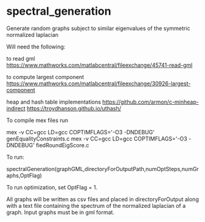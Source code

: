 # spectral_generation
Generate random graphs subject to similar eigenvalues of the symmetric normalized laplacian

Will need the following:

to read gml
https://www.mathworks.com/matlabcentral/fileexchange/45741-read-gml

to compute largest component
https://www.mathworks.com/matlabcentral/fileexchange/30926-largest-component

heap and hash table implementations
https://github.com/armon/c-minheap-indirect
https://troydhanson.github.io/uthash/

To compile mex files run 

mex -v CC=gcc LD=gcc COPTIMFLAGS='-O3 -DNDEBUG' genEqualityConstraints.c
mex -v CC=gcc LD=gcc COPTIMFLAGS='-O3 -DNDEBUG' fiedRoundEigScore.c

To run:

spectralGeneration(graphGML,directoryForOutputPath,numOptSteps,numGraphs,OptFlag)

To run optimization, set OptFlag = 1. 

All graphs will be written as csv files and placed in directoryForOutput along with a text file containing the spectrum of the normalized laplacian of a graph. Input graphs must be in gml format. 

